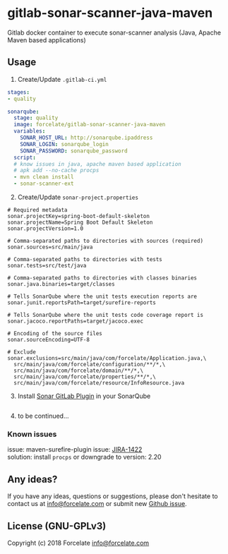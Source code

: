 # gitlab-sonar-scanner-java-maven
Gitlab docker container to execute sonar-scanner analysis (Java, Apache Maven based applications) 

## Usage
1) Create/Update `.gitlab-ci.yml`

~~~yaml
stages:
- quality

sonarqube:
  stage: quality
  image: forcelate/gitlab-sonar-scanner-java-maven
  variables:
    SONAR_HOST_URL: http://sonarqube.ipaddress
    SONAR_LOGIN: sonarqube_login
    SONAR_PASSWORD: sonarqube_password
  script:
  # know issues in java, apache maven based application
  # apk add --no-cache procps
  - mvn clean install 
  - sonar-scanner-ext
~~~

2) Create/Update `sonar-project.properties`

```
# Required metadata
sonar.projectKey=spring-boot-default-skeleton
sonar.projectName=Spring Boot Default Skeleton
sonar.projectVersion=1.0

# Comma-separated paths to directories with sources (required)
sonar.sources=src/main/java

# Comma-separated paths to directories with tests
sonar.tests=src/test/java

# Comma-separated paths to directories with classes binaries
sonar.java.binaries=target/classes

# Tells SonarQube where the unit tests execution reports are
sonar.junit.reportsPath=target/surefire-reports

# Tells SonarQube where the unit tests code coverage report is
sonar.jacoco.reportPaths=target/jacoco.exec

# Encoding of the source files
sonar.sourceEncoding=UTF-8

# Exclude
sonar.exclusions=src/main/java/com/forcelate/Application.java,\
  src/main/java/com/forcelate/configuration/**/*,\
  src/main/java/com/forcelate/domain/**/*,\
  src/main/java/com/forcelate/properties/**/*,\
  src/main/java/com/forcelate/resource/InfoResource.java
```

3) Install [Sonar GitLab Plugin](https://github.com/gabrie-allaigre/sonar-gitlab-plugin) in your SonarQube 
<p align="center">
	<img src="https://github.com/forcelate/gitlab-sonar-scanner-java-maven/img/sonar-gitlab-plugin-installation.png?raw=true" alt=""/>
</p>

4) to be continued...

### Known issues
issue: maven-surefire-plugin issue: [JIRA-1422](https://issues.apache.org/jira/browse/SUREFIRE-1422)  
solution: install `procps` or downgrade to version: 2.20

## Any ideas?
If you have any ideas, questions or suggestions, please don't hesitate to contact us at <info@forcelate.com> or submit new [Github issue](https://github.com/forcelate/gitlab-sonar-scanner-java-maven/issues/new).

## License (GNU-GPLv3)
Copyright (c) 2018 Forcelate <info@forcelate.com>
